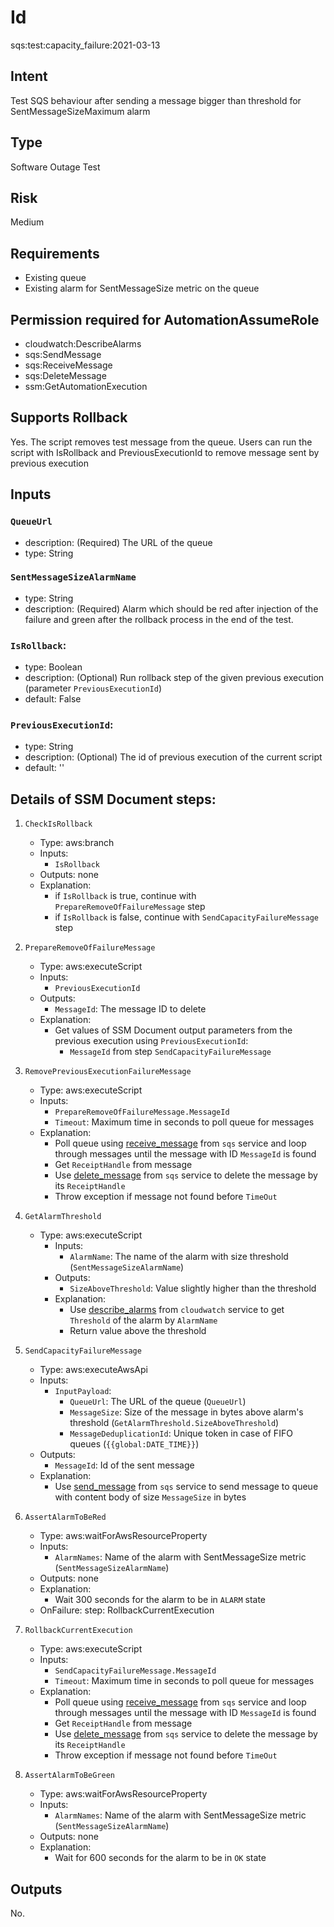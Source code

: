 # Id

sqs:test:capacity_failure:2021-03-13

## Intent

Test SQS behaviour after sending a message bigger than threshold for SentMessageSizeMaximum alarm 

## Type

Software Outage Test

## Risk

Medium

## Requirements

* Existing queue 
* Existing alarm for SentMessageSize metric on the queue

## Permission required for AutomationAssumeRole

* cloudwatch:DescribeAlarms
* sqs:SendMessage
* sqs:ReceiveMessage
* sqs:DeleteMessage
* ssm:GetAutomationExecution

## Supports Rollback

Yes. The script removes test message from the queue. Users can run the script with IsRollback and PreviousExecutionId to remove message sent by previous execution

## Inputs

### `QueueUrl`

* description: (Required) The URL of the queue
* type: String

### `SentMessageSizeAlarmName`

* type: String
* description: (Required) Alarm which should be red after injection of the failure and green after the rollback process in the end of the test.

### `IsRollback`:

* type: Boolean
* description: (Optional) Run rollback step of the given previous execution (parameter `PreviousExecutionId`)
* default: False

### `PreviousExecutionId`:

* type: String
* description: (Optional) The id of previous execution of the current script
* default: ''

## Details of SSM Document steps:

1. `CheckIsRollback`
   * Type: aws:branch
   * Inputs:
      * `IsRollback`
   * Outputs: none
   * Explanation:
      * if `IsRollback` is true, continue with `PrepareRemoveOfFailureMessage` step
      * if `IsRollback` is false, continue with `SendCapacityFailureMessage` step
1. `PrepareRemoveOfFailureMessage`
   * Type: aws:executeScript
   * Inputs:
      * `PreviousExecutionId`
   * Outputs:
      * `MessageId`: The message ID to delete
   * Explanation:
       * Get values of SSM Document output parameters from the previous execution using `PreviousExecutionId`:
           * `MessageId` from step `SendCapacityFailureMessage`
1. `RemovePreviousExecutionFailureMessage`
   * Type: aws:executeScript
   * Inputs:
      * `PrepareRemoveOfFailureMessage.MessageId`
      * `Timeout`: Maximum time in seconds to poll queue for messages
   * Explanation:
      * Poll queue using [receive_message](https://boto3.amazonaws.com/v1/documentation/api/latest/reference/services/sqs.html#SQS.Client.receive_message)
        from `sqs` service and loop through messages until the message with ID `MessageId` is found
      * Get `ReceiptHandle` from message
      * Use [delete_message](https://boto3.amazonaws.com/v1/documentation/api/latest/reference/services/sqs.html#SQS.Client.delete_message)
      from `sqs` service to delete the message by its `ReceiptHandle`
      * Throw exception if message not found before `TimeOut`

1. `GetAlarmThreshold`
    * Type: aws:executeScript
        * Inputs:
            * `AlarmName`: The name of the alarm with size threshold (`SentMessageSizeAlarmName`)
        * Outputs:
            * `SizeAboveThreshold`: Value slightly higher than the threshold
        * Explanation:
            * Use [describe_alarms](https://boto3.amazonaws.com/v1/documentation/api/latest/reference/services/cloudwatch.html#CloudWatch.Client.describe_alarms)
            from `cloudwatch` service to get `Threshold` of the alarm by `AlarmName`
            * Return value above the threshold

1. `SendCapacityFailureMessage`
   * Type: aws:executeAwsApi
   * Inputs:
      * `InputPayload`:
         * `QueueUrl`: The URL of the queue (`QueueUrl`)
         * `MessageSize`: Size of the message in bytes above alarm's threshold (`GetAlarmThreshold.SizeAboveThreshold`)
         * `MessageDeduplicationId`: Unique token in case of FIFO queues (`{{global:DATE_TIME}}`)
   * Outputs:
      * `MessageId`: Id of the sent message
   * Explanation:
      * Use [send_message](https://boto3.amazonaws.com/v1/documentation/api/latest/reference/services/sqs.html#SQS.Client.send_message)
      from `sqs` service to send message to queue with content body of size `MessageSize` in bytes
1. `AssertAlarmToBeRed`
    * Type: aws:waitForAwsResourceProperty
    * Inputs:
        * `AlarmNames`: Name of the alarm with SentMessageSize metric (`SentMessageSizeAlarmName`)
    * Outputs: none
    * Explanation:
        * Wait 300 seconds for the alarm to be in `ALARM` state
    * OnFailure: step: RollbackCurrentExecution
1. `RollbackCurrentExecution`
   * Type: aws:executeScript
   * Inputs:
      * `SendCapacityFailureMessage.MessageId`
      * `Timeout`: Maximum time in seconds to poll queue for messages
   * Explanation:
      * Poll queue using [receive_message](https://boto3.amazonaws.com/v1/documentation/api/latest/reference/services/sqs.html#SQS.Client.receive_message)
        from `sqs` service and loop through messages until the message with ID `MessageId` is found
      * Get `ReceiptHandle` from message
      * Use [delete_message](https://boto3.amazonaws.com/v1/documentation/api/latest/reference/services/sqs.html#SQS.Client.delete_message)
      from `sqs` service to delete the message by its `ReceiptHandle`
      * Throw exception if message not found before `TimeOut`
1. `AssertAlarmToBeGreen`
    * Type: aws:waitForAwsResourceProperty
    * Inputs:
        * `AlarmNames`: Name of the alarm with SentMessageSize metric (`SentMessageSizeAlarmName`)
    * Outputs: none
    * Explanation:
        * Wait for 600 seconds for the alarm to be in `OK` state
## Outputs

No.
	 